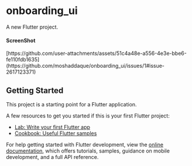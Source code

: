 # onboarding_ui

A new Flutter project.

<h4>ScreenShot</h4>
[https://github.com/user-attachments/assets/51c4a48e-a556-4e3e-bbe6-fe110fdb1635](https://github.com/moshaddaque/onboarding_ui/issues/1#issue-2617123371)

## Getting Started

This project is a starting point for a Flutter application.

A few resources to get you started if this is your first Flutter project:

- [Lab: Write your first Flutter app](https://docs.flutter.dev/get-started/codelab)
- [Cookbook: Useful Flutter samples](https://docs.flutter.dev/cookbook)

For help getting started with Flutter development, view the
[online documentation](https://docs.flutter.dev/), which offers tutorials,
samples, guidance on mobile development, and a full API reference.
